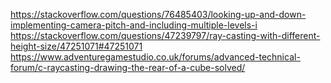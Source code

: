 https://stackoverflow.com/questions/76485403/looking-up-and-down-implementing-camera-pitch-and-including-multiple-levels-i
https://stackoverflow.com/questions/47239797/ray-casting-with-different-height-size/47251071#47251071
https://www.adventuregamestudio.co.uk/forums/advanced-technical-forum/c-raycasting-drawing-the-rear-of-a-cube-solved/
